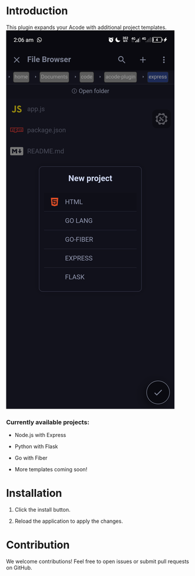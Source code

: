 # Introduction

This plugin expands your Acode  with additional project templates.
![on add projects](./projects-demo.png)
### Currently available projects:

- Node.js with Express

- Python with Flask

- Go with Fiber

- More templates coming soon!


# Installation

1. Click the install button.


2. Reload the application to apply the changes.



# Contribution

We welcome contributions! Feel free to open issues or submit pull requests on GitHub.

